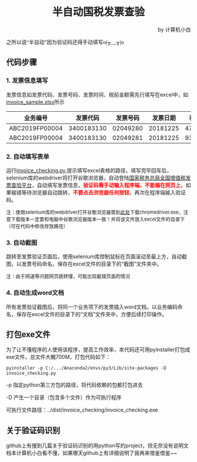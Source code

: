 # <center>半自动国税发票查验</center>
<p align="right">by 计算机小白</p>

<font face="仿宋" >之所以说“半自动”因为验证码还得手动填写o(╥﹏╥)o</font>
## 代码步骤
### 1. 发票信息填写
发票信息如发票代码、发票号码、发票时间、税前金额需先行填写在excel中，如[invoice_sample.xlsx](https://github.com/Snowing-ST/invoice_checking/blob/master/invoice_sample.xlsx)所示


|业务编号|	发票代码|	发票号码|	发票日期|	税前金额|
|  ----  | ----  | ----  | ----  | ----  |
|ABC2019FP00004|	3400183130|	02049280|	20181225	|471495.24 |
|ABC2019FP00004|	3400183130|	02049281	|20181225|	937220.75 |

### 2. 自动填写表单
运行[invoice_checking.py](https://github.com/Snowing-ST/invoice_checking/blob/master/invoice_checking.py),提示填写excel表格的路径，填写完毕回车后，selenium库的webdriver将打开谷歌浏览器，自动登陆[国家税务总局全国增值税发票查验平台](https://inv-veri.chinatax.gov.cn/index.html)，自动填写发票信息，**<font color=#FF0000 >验证码需手动输入程序端，不能输在网页上</font>**，如果输错等待浏览器自动跳转，**<font color=#FF0000 >不要点击浏览器任何按钮</font>**，再次在程序端输入验证码。

<font size=2 >注：使用selenium库的webdriver打开谷歌浏览器需到[此处](http://chromedriver.storage.googleapis.com/index.html)下载chromedriver.exe，注意下载版本一定要和电脑中谷歌浏览器版本一致！并将该文件放入excel文件的目录下（可在代码中修改存放路径）</font>

### 3. 自动截图
跳转至发票验证页面后，使用selenium库控制鼠标在页面滚动至最上方，自动截图，以发票号码命名，保存在excel文件的目录下的“截图”文件夹中。

<font size=2 >注：由于网速等问题网页跳转慢，可能出现截错页面的情况</font>

### 4. 自动生成word文档
所有发票验证截图后，将同一个业务项下的发票插入word文档，以业务编码命名，保存在excel文件的目录下的“文档”文件夹中，方便后续打印操作。

## 打包exe文件
为了让不懂程序的人使用该程序，提高工作效率，本代码还可用pyinstaller打包成exe文件，总文件大概700M，打包代码如下：

    pyinstaller -p C:/.../Anaconda2/envs/py3/Lib/site-packages -D invoice_checking.py

-p 指定python第三方包的路径，将代码依赖的包都打包进去

-D 产生一个目录（包含多个文件）作为可执行程序

可执行文件路径：../dist/invoice_checking/invoice_checking.exe


## 关于验证码识别
github上有搜到几篇关于验证码识别的用python写的project，但无奈没有说明文档本计算机小白看不懂，如果哪天github上有详细说明了我再来借鉴借鉴~~



